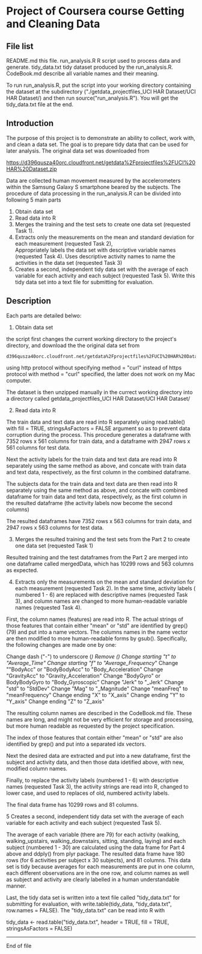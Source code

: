 Project of Coursera course Getting and Cleaning Data 
=============================

File list
-----------------

README.md         this file.
run_analysis.R    R script used to process data and generate.
tidy_data.txt     tidy dataset produced by the run_analysis.R.
CodeBook.md       describe all variable names and their meaning.

To run run_analysis.R, put the script into your working directory containing the dataset at the subdirectory ("./getdata_projectfiles_UCI HAR Dataset/UCI HAR Dataset/) and then run source("run_analysis.R"). You will get the tidy_data.txt file at the end.

Introduction
-----------------

The purpose of this project is to demonstrate an ability to collect, work with, and clean a data set. The goal is to prepare tidy data that can be used for later analysis. The original data set was downloaded from

https://d396qusza40orc.cloudfront.net/getdata%2Fprojectfiles%2FUCI%20HAR%20Dataset.zip 


Data are collected human movement measured by the accelerometers within the Samsung Galaxy S smartphone beared by the subjects. The procedure of data processing in the run_analysis.R can be divided into following 5 main parts

1. Obtain data set
2. Read data into R
3. Merges the training and the test sets to create one data set (requested Task 1).
4. Extracts only the measurements on the mean and standard deviation for each measurement (requested Task 2),  
   Appropriately labels the data set with descriptive variable names (requested Task 4). 
   Uses descriptive activity names to name the activities in the data set (requested Task 3)
5. Creates a second, independent tidy data set with the average of each variable for each activity and each subject (requested Task 5). Write this tidy data set into a text file for submitting for evaluation. 

Description
-----------------

Each parts are detailed belwo:

1. Obtain data set

the script first changes the current working directory to the project's directory, and download the the original data set from

	d396qusza40orc.cloudfront.net/getdata%2Fprojectfiles%2FUCI%20HAR%20Dataset.zip 

using http protocol without specifying method = "curl" instead of https protocol with method = "curl" specified, the latter does not work on my Mac computer.

The dataset is then unzipped manually in the currect working directory into a directory called 
	getdata_projectfiles_UCI HAR Dataset/UCI HAR Dataset/


2. Read data into R

The train data and text data are read into R separately using read.table() with fill = TRUE, stringsAsFactors = FALSE argument so as to prevent data corruption during the process. This procedure generates a dataframe with 7352 rows x 561 columns for train data, and a dataframe with 2947 rows x 561 columns for test data.

Next the activity labels for the train data and text data are read into R separately using the same method as above, and concate with train data and text data, respectively, as the first column in the combined dataframe.

The subjects data for the train data and text data are then read into R separately using the same method as above, and concate with combined dataframe for train data and text data, respectively, as the first column in the resulted dataframe (the activity labels now become the second columns)

The resulted dataframes have 7352 rows x 563 columns for train data, and 2947 rows x 563 columns for test data.

3. Merges the resulted training and the test sets from the Part 2 to create one data set (requested Task 1)

Resulted training and the test dataframes from the Part 2 are merged into one dataframe called mergedData, which has 10299 rows and 563 columns as expected.

4. Extracts only the measurements on the mean and standard deviation for each measurement (requested Task 2). In the same time, activity labels ( numbered 1 - 6) are replaced with descriptive names (requested Task 3), and column names are changed to more human-readable variable names (requested Task 4).

First, the column names (features) are read into R. The actual strings of those features that contain either "mean" or "std" are identified by grep() (79) and put into a name vectors. The columns names in the name vector are then modified to more human-readable forms by gsub(). Specifically, the following changes are made one by one:

Change dash ("-") to underscore (_)
Remove ()
Change starting "t" to "Average_Time"
Change starting "f" to "Average_Frequency_"
Change ""BodyAcc" or "BodyBodyAcc" to "Body_Acceleration"
Change "GravityAcc" to "Gravity_Acceleration"
Change "BodyGyro" or BodyBodyGyro to "Body_Gyroscopic"
Change "Jerk" to "_Jerk" 
Change "std" to "StdDev"
Change "Mag" to "_Magnitude"
Change "meanFreq" to "meanFrequency"
Change ending "X" to "X_axis"
Change ending "Y" to "Y_axis"
Change ending "Z" to "Z_axis"

The resulting column names are described in the CodeBook.md file. These names are long, and might not be very efficient for storage and processing, but more human readable as requested by the project specification.

The index of those features that contain either "mean" or "std" are also identified by grep() and put into a separated idx vectors.

Next the desired data are extracted and put into a new dataframe, first the subject and activity data, and then those data idetified above, with new, modified column names.

Finally, to replace the activity labels (numbered 1 - 6) with descriptive names (requested Task 3), the activity strings are read into R, changed to lower case, and used to replaces of old, numbered activity labels.

The final data frame has 10299 rows and 81 columns.

5  Creates a second, independent tidy data set with the average of each variable for each activity and each subject (requested Task 5). 

The average of each variable (there are 79) for each activity (walking, walking_upstairs, walking_downstairs, sitting, standing, laying) and each subject (numbered 1 - 30) are calculated using the data frame for Part 4 above and ddply() from plyr package. The resulted data frame have 180 rows (for 6 activities per subject x 30 subjects), and 81 columns. This data set is tidy because averages for each measurements are put in one column, each different observations are in the one row, and column names as well as subject and activity are clearly labelled in a human understandable manner.

Last, the tidy data set is written into a text file called "tidy_data.txt" for submitting for evaluation, with write.table(tidy_data, "tidy_data.txt", row.names = FALSE). The "tidy_data.txt" can be read into R with  

tidy_data <- read.table("tidy_data.txt", header = TRUE, fill = TRUE, stringsAsFactors = FALSE)
 
-----------------
End of file